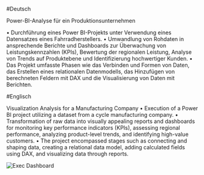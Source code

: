 #Deutsch

Power-BI-Analyse für ein Produktionsunternehmen

• Durchführung eines Power BI-Projekts unter Verwendung eines Datensatzes eines Fahrradherstellers.
• Umwandlung von Rohdaten in ansprechende Berichte und Dashboards zur Überwachung von Leistungskennzahlen
(KPIs), Bewertung der regionalen Leistung, Analyse von Trends auf Produktebene und Identifizierung
hochwertiger Kunden.
• Das Projekt umfasste Phasen wie das Verbinden und Formen von Daten, das Erstellen eines relationalen Datenmodells,
das Hinzufügen von berechneten Feldern mit DAX und die Visualisierung von Daten mit Berichten.

#Englisch

Visualization Analysis for a Manufacturing Company
• Execution of a Power BI project utilizing a dataset from a cycle
manufacturing company.
• Transformation of raw data into visually appealing reports and dashboards for monitoring key performance indicators
(KPIs), assessing regional performance, analyzing product-level trends, and identifying high-value customers.
• The project encompassed stages such as connecting and shaping data, creating a relational data model, adding calculated
fields using DAX, and visualizing data through reports.

![Exec Dashboard](https://github.com/gatesujit/Power-BI-Projekte/assets/166835825/4b85a572-3bd7-4d17-8678-3d028dac6689)
